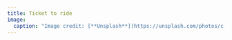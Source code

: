 ```yaml
---
title: Ticket to ride
image:
  caption: "Image credit: [**Unsplash**](https://unsplash.com/photos/c-jTL24e50c)"
---
```

